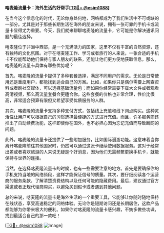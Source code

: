 **喀麦隆流量卡：海外生活的好帮手[[TG💪+ @esim1088](https://t.me/s/esim1088)]**

在当今这个信息化的时代，无论你身处何地，网络都成为了我们生活中不可或缺的一部分。尤其是对于那些长期生活在海外的朋友来说，拥有一张可靠的手机卡或流量卡显得尤为重要。今天，我们就来聊聊喀麦隆的流量卡，它可能是你解决通讯问题的最佳选择。

喀麦隆位于非洲中西部，是一个充满活力的国家，这里不仅有丰富的自然资源，还有独特的文化氛围。对于在喀麦隆工作、学习或者旅行的人来说，一张合适的手机卡不仅能帮助他们保持与家人朋友的联系，还能让他们更方便地获取信息。那么，喀麦隆的流量卡具体有哪些优势呢？

首先，喀麦隆的流量卡提供了多种套餐选择，满足不同用户的需求。无论是日常使用还是重度用户，都能找到适合自己的方案。比如，如果你只是偶尔需要上网查资料或者刷社交媒体，可以选择基础流量包；而如果你经常需要下载大文件或者观看高清视频，那么高流量套餐会更适合你。这些套餐的价格也非常合理，性价比很高，非常适合预算有限但又希望享受优质服务的人群。

其次，喀麦隆的流量卡支持多种支付方式，包括线上充值和线下网点购买。这种灵活性让用户可以根据自己的习惯选择最便捷的方式进行充值。而且，许多服务商还推出了自动续费功能，这样即使你在国外，也不必担心因为忘记充值而导致断网的问题。

此外，喀麦隆的流量卡还提供了一些附加服务，比如国际漫游功能。这意味着当你离开喀麦隆前往其他国家时，仍然可以通过这张卡继续使用数据服务。这对于经常出差或者喜欢旅游的人来说无疑是个好消息，因为他们无需频繁更换手机卡，就能保持与世界的连接。

当然，在选择喀麦隆流量卡的时候，也有一些需要注意的地方。首先是要确保你的手机支持当地的网络频段，这样才能保证信号的质量。其次，要仔细阅读各个运营商的服务条款，了解清楚资费结构以及任何可能的隐藏费用。最后，建议通过官方渠道或者正规代理商购买，以避免买到假卡或者遇到其他问题。

总的来说，喀麦隆的流量卡是海外生活的一个重要工具，它能够让你随时随地保持在线状态，享受高速稳定的网络体验。无论你是短期访问还是长期居住，这款产品都能够为你带来极大的便利。如果你对喀麦隆的流量卡感兴趣，不妨多做些功课，找到最适合自己的那一款吧！

[[TG💪+ @esim1088](https://t.me/s/esim1088) ![Image](https://i.postimg.cc/4NQfJmqS/Snipaste-2025-05-13-00-14-12.png)]